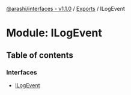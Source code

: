 [@arashi/interfaces - v1.1.0](../README.md) / [Exports](../modules.md) / ILogEvent

# Module: ILogEvent

## Table of contents

### Interfaces

- [ILogEvent](../interfaces/ILogEvent.ILogEvent-1.md)
